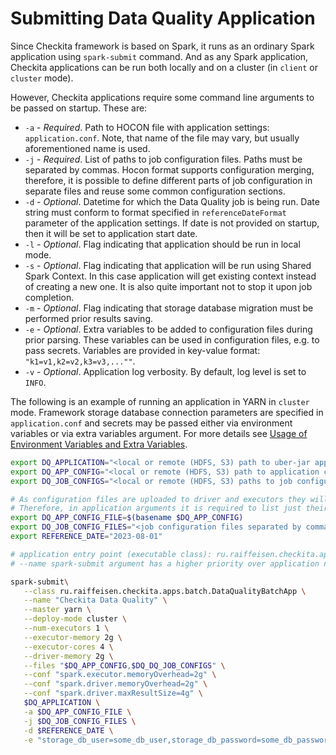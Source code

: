 # Submitting Data Quality Application

Since Checkita framework is based on Spark, it runs as an ordinary Spark application using `spark-submit` command.
And as any Spark application, Checkita applications can be run both locally and on a cluster
(in `client` or `cluster` mode).

However, Checkita applications require some command line arguments to be passed on startup. These are:

* `-a` - *Required*. Path to HOCON file with application settings: `application.conf`.
  Note, that name of the file may vary, but usually aforementioned name is used.
* `-j` - *Required*. List of paths to job configuration files. Paths must be separated by commas.
  Hocon format supports  configuration merging, therefore, it is possible to define different parts of
  job configuration in separate files and reuse some common configuration sections.
* `-d` - *Optional*. Datetime for which the Data Quality job is being run. Date string must conform to format specified 
  in `referenceDateFormat` parameter of the application settings. If date is not provided on startup, then it will be 
  set to application start date.
* `-l` - *Optional*. Flag indicating that application should be run in local mode.
* `-s` - *Optional*. Flag indicating that application will be run using Shared Spark Context. In this case application
  will get existing context instead of creating a new one. It is also quite important not to stop it upon job completion.
* `-m` - *Optional*. Flag indicating that storage database migration must be performed prior results saving.
* `-e` - *Optional*. Extra variables to be added to configuration files during prior parsing. These variables can be
  used in configuration files, e.g. to pass secrets. Variables are provided in key-value format:
  `"k1=v1,k2=v2,k3=v3,...""`.
* `-v` - *Optional*. Application log verbosity. By default, log level is set to `INFO`.


The following is an example of running an application in YARN in `cluster` mode.
Framework storage database connection parameters are specified in `application.conf` and secrets may be passed either
via environment variables or via extra variables argument. For more details see 
[Usage of Environment Variables and Extra Variables](../02-general-concepts/02-EnvironmentAndExtraVariables.md).

```bash
export DQ_APPLICATION="<local or remote (HDFS, S3) path to uber-jar application>"
export DQ_APP_CONFIG="<local or remote (HDFS, S3) path to application configuration file>"
export DQ_JOB_CONFIGS="<local or remote (HDFS, S3) paths to job configuration files separated by commas>"

# As configuration files are uploaded to driver and executors they will be located in working directories.
# Therefore, in application arguments it is required to list just their file names:
export DQ_APP_CONFIG_FILE=$(basename $DQ_APP_CONFIG)
export DQ_JOB_CONFIG_FILES="<job configuration files separated by commas (only file names)>"
export REFERENCE_DATE="2023-08-01"

# application entry point (executable class): ru.raiffeisen.checkita.apps.batch.DataQualityBatchApp
# --name spark-submit argument has a higher priority over application name set in `application.conf`

spark-submit\
   --class ru.raiffeisen.checkita.apps.batch.DataQualityBatchApp \
   --name "Checkita Data Quality" \
   --master yarn \
   --deploy-mode cluster \
   --num-executors 1 \
   --executor-memory 2g \
   --executor-cores 4 \
   --driver-memory 2g \
   --files "$DQ_APP_CONFIG,$DQ_DQ_JOB_CONFIGS" \
   --conf "spark.executor.memoryOverhead=2g" \
   --conf "spark.driver.memoryOverhead=2g" \
   --conf "spark.driver.maxResultSize=4g" \
   $DQ_APPLICATION \
   -a $DQ_APP_CONFIG_FILE \
   -j $DQ_JOB_CONFIG_FILES \
   -d $REFERENCE_DATE \
   -e "storage_db_user=some_db_user,storage_db_password=some_db_password"
```